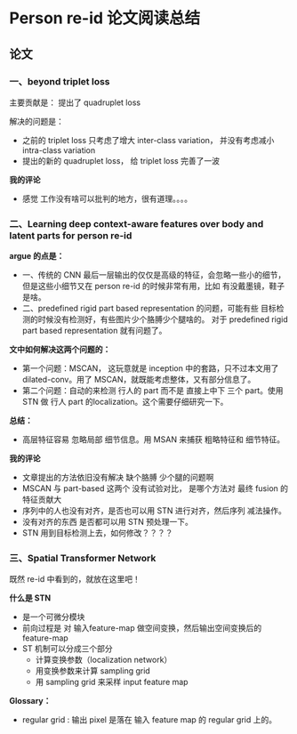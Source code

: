 # Person re-id 论文阅读总结



## 论文

### 一、beyond triplet loss

主要贡献是： 提出了 quadruplet loss 

解决的问题是：

* 之前的 triplet loss 只考虑了增大 inter-class variation， 并没有考虑减小  intra-class variation
* 提出的新的 quadruplet loss， 给 triplet loss 完善了一波



**我的评论**

* 感觉 工作没有啥可以批判的地方，很有道理。。。。



### 二、Learning deep context-aware features over body and latent parts for person re-id

**argue 的点是：**

* 一、传统的 CNN 最后一层输出的仅仅是高级的特征，会忽略一些小的细节，但是这些小细节又在 person re-id 的时候非常有用，比如 有没戴墨镜，鞋子是啥。
* 二、predefined rigid part based representation 的问题，可能有些 目标检测的时候没有检测好，有些图片少个胳膊少个腿啥的。 对于 predefined rigid part based representation 就有问题了。

**文中如何解决这两个问题的：**

* 第一个问题：MSCAN， 这玩意就是 inception 中的套路，只不过本文用了 dilated-conv。用了 MSCAN，就既能考虑整体，又有部分信息了。 
* 第二个问题：自动的来检测 行人的 part 而不是 直接上中下 三个 part。使用 STN 做 行人 part 的localization。这个需要仔细研究一下。



**总结：**

* 高层特征容易 忽略局部 细节信息。用 MSAN 来捕获 粗略特征和 细节特征。



**我的评论**

* 文章提出的方法依旧没有解决 缺个胳膊 少个腿的问题啊
* MSCAN 与 part-based 这两个 没有试验对比， 是哪个方法对 最终 fusion 的特征贡献大
* 序列中的人也没有对齐，是否也可以用 STN 进行对齐，然后序列 减法操作。
* 没有对齐的东西 是否都可以用 STN 预处理一下。
* STN 用到目标检测上去，如何修改？？？？



### 三、Spatial Transformer Network

既然 re-id 中看到的，就放在这里吧！

**什么是 STN**

* 是一个可微分模块
* 前向过程是 对 输入feature-map 做空间变换，然后输出空间变换后的 feature-map
* ST 机制可以分成三个部分
  * 计算变换参数（localization network）
  * 用变换参数来计算 sampling grid
  * 用 sampling grid 来采样 input feature map

**Glossary：**

* regular grid : 输出 pixel 是落在 输入 feature map 的 regular grid 上的。

